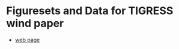 # Figuresets and Data for TIGRESS wind paper

* [web page](https://changgoo.github.io/tigress-wind-figureset/)

